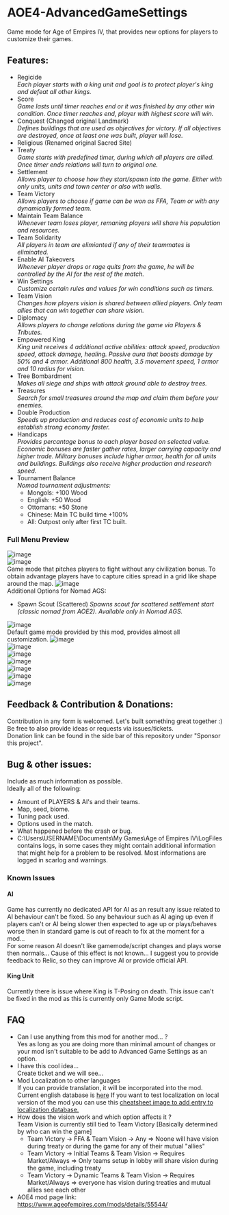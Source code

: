 # AOE4-AdvancedGameSettings
Game mode for Age of Empires IV, that provides new options for players to customize their games. 

## Features:
* Regicide  
_Each player starts with a king unit and goal is to protect player's king and defeat all other kings._
* Score  
_Game lasts until timer reaches end or it was finished by any other win condition. Once timer reaches end, player with highest score will win._
* Conquest (Changed original Landmark)   
_Defines buildings that are used as objectives for victory. If all objectives are destroyed, once at least one was built, player will lose._
* Religious (Renamed original Sacred Site)
* Treaty  
_Game starts with predefined timer, during which all players are allied. Once timer ends relations will turn to original one._
* Settlement  
_Allows player to choose how they start/spawn into the game. Either with only units, units and town center or also with walls._
* Team Victory  
_Allows players to choose if game can be won as FFA, Team or with any dynamically formed team._
* Maintain Team Balance  
_Whenever team loses player, remaning players will share his population and resources._
* Team Solidarity  
_All players in team are elimianted if any of their teammates is eliminated._
* Enable AI Takeovers  
_Whenever player drops or rage quits from the game, he will be controlled by the AI for the rest of the match._
* Win Settings  
_Customize certain rules and values for win conditions such as timers._
* Team Vision  
_Changes how players vision is shared between allied players. Only team allies that can win together can share vision._
* Diplomacy  
_Allows players to change relations during the game via Players & Tributes._
* Empowered King  
_King unit receives 4 additional active abilities: attack speed, production speed, attack damage, healing. Passive aura that boosts damage by 50% and 4 armor. Additional 800 health, 3.5 movement speed, 1 armor and 10 radius for vision._
* Tree Bombardment  
_Makes all siege and ships with attack ground able to destroy trees._
* Treasures  
_Search for small treasures around the map and claim them before your enemies._
* Double Production  
_Speeds up production and reduces cost of economic units to help establish strong economy faster._
* Handicaps  
_Provides percantage bonus to each player based on selected value. Economic bonuses are faster gather rates, larger carrying capacity and higher trade. Military bonuses include higher armor, health for all units and buildings. Buildings also receive higher production and research speed._
* Tournament Balance  
_Nomad tournament adjustments:_  
   - Mongols: +100 Wood  
   - English: +50 Wood  
   - Ottomans: +50 Stone  
   - Chinese: Main TC build time +100%  
   - All: Outpost only after first TC built.
### Full Menu Preview
![image](https://user-images.githubusercontent.com/37557138/169667259-c9b3af09-d406-4e96-a2cb-9e5db00eb363.png)   
![image](https://user-images.githubusercontent.com/37557138/179069958-e119b2f6-58fe-478d-a361-64b16c09bb8e.png)    
Game mode that pitches players to fight without any civilization bonus. To obtain advantage players have to capture cities spread in a grid like shape around the map.
![image](https://user-images.githubusercontent.com/37557138/179069844-ef919d42-5225-467b-b775-57d0ad965999.png)   
Additional Options for Nomad AGS:
* Spawn Scout (Scattered)
_Spawns scout for scattered settlement start (classic nomad from AOE2). Available only in Nomad AGS._

![image](https://user-images.githubusercontent.com/37557138/179069811-aa982eea-47e1-47e8-8824-063706852409.png)    
Default game mode provided by this mod, provides almost all customization.
![image](https://user-images.githubusercontent.com/37557138/179068645-195cc617-dc53-47aa-b460-8d0ee02b3da2.png)   
![image](https://user-images.githubusercontent.com/37557138/179068717-7c699581-aba8-4763-9759-ed00f27f127f.png)   
![image](https://user-images.githubusercontent.com/37557138/179068770-711d5091-6901-496d-98bb-a54c17d05369.png)   
![image](https://user-images.githubusercontent.com/37557138/179069141-6fea89cb-5649-4ef9-8e27-df2678795731.png)   
![image](https://user-images.githubusercontent.com/37557138/179069268-743ee388-0920-4897-91f3-eecc6d49cf98.png)  
![image](https://user-images.githubusercontent.com/37557138/179069453-7febbf28-7d1d-4dde-83c3-fb0e90268351.png)  
![image](https://user-images.githubusercontent.com/37557138/179069611-81ccae9c-e95a-4121-9586-6a9678472879.png)   
  

## Feedback & Contribution & Donations:
Contribution in any form is welcomed. Let's built something great together :)   
Be free to also provide ideas or requests via issues/tickets.  
Donation link can be found in the side bar of this repository under "Sponsor this project".

## Bug & other issues:    
Include as much information as possible.   
Ideally all of the following:  
- Amount of PLAYERS & AI's and their teams.
- Map, seed, biome. 
- Tuning pack used.
- Options used in the match.  
- What happened before the crash or bug.  
- C:\Users\USERNAME\Documents\My Games\Age of Empires IV\LogFiles contains logs, in some cases they might contain additional information that might help for a problem to be resolved. Most informations are logged in scarlog and warnings.  

### Known Issues

#### AI
Game has currently no dedicated API for AI as an result any issue related to AI behaviour can't be fixed. So any behaviour such as AI aging up even if players can't or AI being slower then expected to age up or plays/behaves worse then in standard game is out of reach to fix at the moment for a mod...  
For some reason AI doesn't like gamemode/script changes and plays worse then normals... Cause of this effect is not known...
I suggest you to provide feedback to Relic, so they can improve AI or provide official API.  

#### King Unit
Currently there is issue where King is T-Posing on death. This issue can't be fixed in the mod as this is currently only Game Mode script.

## FAQ
* Can I use anything from this mod for another mod... ?  
Yes as long as you are doing more than minimal amount of changes or your mod isn't suitable to be add to Advanced Game Settings as an option.   
* I have this cool idea...  
Create ticket and we will see...
* Mod Localization to other languages  
If you can provide translation, it will be incorporated into the mod. Current english database is [here](https://github.com/Woprok/AOE4-AdvancedGameSettings/blob/master/assets/locdb/Advanced%20Game%20Settings_en.csv) If you want to test localization on local version of the mod you can use this [cheatsheet image to add entry to localization database.](https://github.com/Woprok/AOE4-AdvancedGameSettings/blob/master/resources/GUIDE%20TO%20NEW%20LOCALIZATION.png)
* How does the vision work and which option affects it ?   
Team Vision is currently still tied to Team Victory [Basically determined by who can win the game]
  - Team Victory -> FFA & Team Vision -> Any => Noone will have vision during treaty or during the game for any of their mutual "allies"  
  - Team Victory -> Initial Teams & Team Vision -> Requires Market/Always => Only teams setup in lobby will share vision during the game, including treaty  
  - Team Victory -> Dynamic Teams & Team Vision -> Requires Market/Always => everyone has vision during treaties and mutual allies see each other  
* AOE4 mod page link:  
https://www.ageofempires.com/mods/details/55544/  
